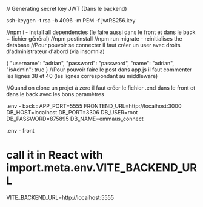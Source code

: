 // Generating secret key JWT (Dans le backend)

ssh-keygen -t rsa -b 4096 -m PEM -f jwtRS256.key

//npm i - install all dependencies (le faire aussi dans le front et dans le back + fichier général)
//npm postinstall
//npm run migrate - reinitialises the database
//Pour pouvoir se connecter il faut créer un user avec droits d'administrateur d'abord (via insomnia)

{
	"username": "adrian",
	"password": "password",
	"name": "adrian",
	"isAdmin": true
}
//Pour pouvoir faire le post dans app.js il faut commenter les lignes 38 et 40 (les lignes correspondant au middleware)

//Quand on clone un projet à zero il faut créer le fichier .end dans le front et dans le back avec les bons paramètres

.env - back : 
APP_PORT=5555
FRONTEND_URL=http://localhost:3000
DB_HOST=localhost
DB_PORT=3306
DB_USER=root
DB_PASSWORD=875895
DB_NAME=emmaus_connect

.env - front

# call it in React with import.meta.env.VITE_BACKEND_URL
VITE_BACKEND_URL=http://localhost:5555
